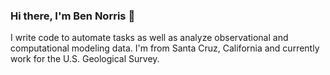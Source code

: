 ### Hi there, I'm Ben Norris 👋

I write code to automate tasks as well as analyze observational and computational modeling data. I'm from Santa Cruz, California and currently work for the U.S. Geological Survey. 
